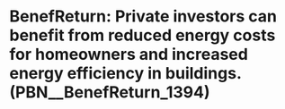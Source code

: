 # BenefReturn: __Private investors can benefit from reduced energy costs for homeowners and increased energy efficiency in buildings.__ (PBN__BenefReturn_1394)

